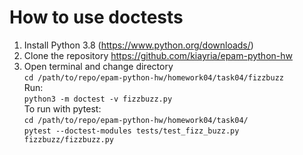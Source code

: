 # How to use doctests

1. Install Python 3.8 (https://www.python.org/downloads/)
2. Clone the repository https://github.com/kiayria/epam-python-hw
3. Open terminal and change directory \
`cd /path/to/repo/epam-python-hw/homework04/task04/fizzbuzz` \
Run: \
`python3 -m doctest -v fizzbuzz.py` \
To run with pytest: \
`cd /path/to/repo/epam-python-hw/homework04/task04/` \
`pytest --doctest-modules tests/test_fizz_buzz.py fizzbuzz/fizzbuzz.py`